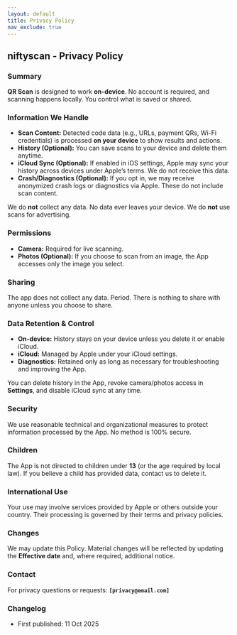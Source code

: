 ```yaml
---
layout: default
title: Privacy Policy
nav_exclude: true
---
```


## niftyscan - Privacy Policy

### Summary

**QR Scan** is designed to work **on-device**. No account is required, and scanning happens locally. You control what is saved or shared.

### Information We Handle

- **Scan Content:** Detected code data (e.g., URLs, payment QRs, Wi-Fi credentials) is processed **on your device** to show results and actions.  
- **History (Optional):** You can save scans to your device and delete them anytime.  
- **iCloud Sync (Optional):** If enabled in iOS settings, Apple may sync your history across devices under Apple’s terms. We do not receive this data.  
- **Crash/Diagnostics (Optional):** If you opt in, we may receive anonymized crash logs or diagnostics via Apple. These do not include scan content.

We do **not** collect any data. No data ever leaves your device. We do **not** use scans for advertising.

### Permissions

- **Camera:** Required for live scanning.  
- **Photos (Optional):** If you choose to scan from an image, the App accesses only the image you select.

### Sharing

The app does not collect any data. Period. There is nothing to share with anyone unless you choose to share.

### Data Retention & Control

- **On-device:** History stays on your device unless you delete it or enable iCloud.  
- **iCloud:** Managed by Apple under your iCloud settings.  
- **Diagnostics:** Retained only as long as necessary for troubleshooting and improving the App.

You can delete history in the App, revoke camera/photos access in **Settings**, and disable iCloud sync at any time.

### Security

We use reasonable technical and organizational measures to protect information processed by the App. No method is 100% secure.

### Children

The App is not directed to children under **13** (or the age required by local law). If you believe a child has provided data, contact us to delete it.

### International Use

Your use may involve services provided by Apple or others outside your country. Their processing is governed by their terms and privacy policies.

### Changes

We may update this Policy. Material changes will be reflected by updating the **Effective date** and, where required, additional notice.

### Contact

For privacy questions or requests: **`[privacy@email.com]`**

### Changelog

- First published: 11 Oct 2025

